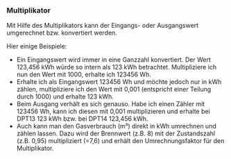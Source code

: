 ﻿### Multiplikator

Mit Hilfe des Multiplikators kann der Eingangs- oder Ausgangswert umgerechnet bzw. konvertiert werden.

Hier einige Beispiele:

* Ein Eingangswert wird immer in eine Ganzzahl konvertiert. Der Wert 123,456 kWh würde so intern als 123 kWh betrachtet. Multipliziere ich nun den Wert mit 1000, erhalte ich 123456 Wh.
* Erhalte ich als Eingangswert 123456 Wh und möchte jedoch nur in kWh zählen, multipliziere ich den Wert mit 0,001 (entspricht einer Teilung durch 1000) und erhalte 123 kWh.
* Beim Ausgang verhält es sich genauso. Habe ich einen Zähler mit 123456 Wh, kann ich diesen mit 0,001 multiplizieren und erhalte bei DPT13 123 kWh bzw. bei DPT14 123,456 kWh.
* Auch kann man den Gasverbrauch (m³) direkt in kWh umrechnen und zählen lassen. Dazu wird der Brennwert (z.B. 8) mit der Zustandszahl (z.B. 0,95) multipliziert (=7,6) und erhält den Umrechnungsfaktor für den Multiplikator.

